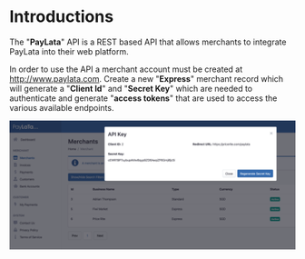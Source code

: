 # Introductions

The "**PayLata**" API is a REST based API that allows merchants to integrate PayLata into their web platform.

In order to use the API a merchant account must be created at http://www.paylata.com. Create a new "**Express**" merchant record which will generate a "**Client Id**" and "**Secret Key**" which are needed to authenticate and generate "**access tokens**" that are used to access the various available endpoints.

![Start from an existing Git repo](../assets/images/merchants1.png)